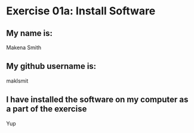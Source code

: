 # Exercise 01a: Install Software

## My name is:
Makena Smith

## My github username is:
maklsmit

## I have installed the software on my computer as a part of the exercise
Yup
